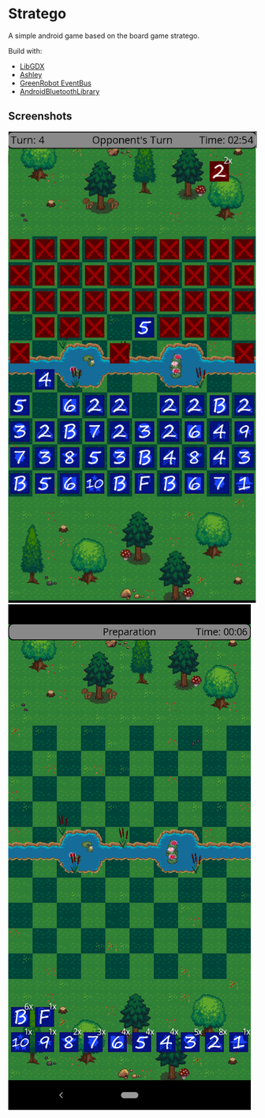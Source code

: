 # Stratego

A simple android game based on the board game stratego.

Build with:

- [LibGDX](https://github.com/libgdx/libgdx)
- [Ashley](https://github.com/libgdx/ashley)
- [GreenRobot EventBus](https://github.com/greenrobot/EventBus)
- [AndroidBluetoothLibrary](https://github.com/douglasjunior/AndroidBluetoothLibrary)

## Screenshots

!["Bild 1"](doc/1.png)
!["Bild 2"](doc/2.png)
